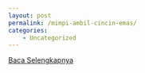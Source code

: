 ```yaml
---
layout: post
permalink: /mimpi-ambil-cincin-emas/
categories:
    - Uncategorized
---
```


[Baca Selengkapnya](/02)